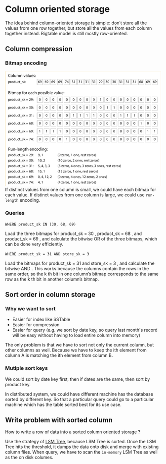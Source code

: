 # Column oriented storage

The idea behind column-oriented storage is simple: don’t store all the values from one row
together, but store all the values from each column together instead. Bigtable model is still mostly row-oriented.

## Column compression

### Bitmap encoding

![bitmap-encoding](./resources/bitmap-encoding.jpg)
If distinct values from one column is small, we could have each bitmap for each value.
If distinct values from one column is large, we could use `run-length` encoding.

### Queries

`WHERE product_sk IN (30, 68, 69)`

Load the three bitmaps for product_sk = 30 , product_sk = 68 , and product_sk = 69 , and
calculate the bitwise OR of the three bitmaps, which can be done very efficiently.

`WHERE product_sk = 31 AND store_sk = 3`

Load the bitmaps for product_sk = 31 and store_sk = 3 , and calculate the bitwise AND . This
works because the columns contain the rows in the same order, so the k th bit in one column’s bitmap corresponds to the
same row as the k th bit in another column’s bitmap.

## Sort order in column storage

### Why we want to sort

- Easier for index like SSTable
- Easier for compression
- Easier for query (e.g. we sort by date key, so query last month's record will be easy without having to load entire
  column into memory)

The only problem is that we have to sort not only the current column, but other columns as well. Because we have to keep
the ith element from column A is matching the ith element from column B.

### Mutiple sort keys

We could sort by date key first, then if dates are the same, then sort by product key.

In distributed system, we could have different machine has the database sorted by different key. So that a particular
query could go to a particular machine which has the table sorted best for its use case.

## Write problem with sorted column

How to write a row of data into a sorted column oriented storage ?

Use the strategy of [LSM Tree](./log-structured-storage.md), because LSM Tree is sorted. Once the LSM Tree hits the
threshold, it dumps the data onto disk and merge with existing column files. When query, we have to scan the `in-memory`
LSM Tree as well as the on disk columes.

